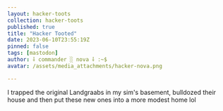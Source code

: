 ```yaml
---
layout: hacker-toots
collection: hacker-toots
published: true
title: "Hacker Tooted"
date: 2023-06-10T23:55:19Z
pinned: false
tags: [mastodon]
author: ⸸ commander ░ nova ⸸ :~$
avatar: /assets/media_attachments/hacker-nova.png

---
```


<p>I trapped the original Landgraabs in my sim&#39;s basement, bulldozed their house and then put these new ones into a more modest home lol</p>


